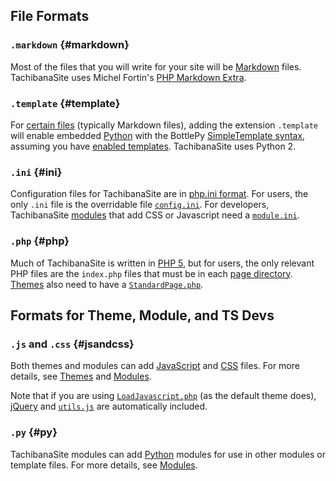 File Formats
------------

### `.markdown` {#markdown}

Most of the files that you will write for your site will be [Markdown][DF]
files.  TachibanaSite uses Michel Fortin's [PHP Markdown Extra][PME].

[DF]:       https://daringfireball.net/projects/markdown/syntax
[PME]:      https://michelf.ca/projects/php-markdown/extra/

### `.template` {#template}

For [certain files](../overrides/) (typically Markdown files), adding the
extension `.template` will enable embedded [Python][] with the BottlePy
[SimpleTemplate syntax][STpl], assuming you have [enabled templates][ETpl].
TachibanaSite uses Python 2.

[Python]:   https://docs.python.org/2/
[STpl]:     http://bottlepy.org/docs/dev/stpl.html#simpletemplate-syntax
[ETpl]:     ../overrides/#config-enable_templates

### `.ini` {#ini}

Configuration files for TachibanaSite are in [php.ini format][ini]. For users,
the only `.ini` file is the overridable file [`config.ini`][config]. For
developers, TachibanaSite [modules](../modules/) that add CSS or Javascript
need a [`module.ini`][module].

[ini]:      https://secure.php.net/manual/en/function.parse-ini-file.php
[config]:   ../overrides/#config
[module]:   ../modules/#module.ini

### `.php` {#php}

Much of TachibanaSite is written in [PHP 5][], but for users, the only relevant
PHP files are the `index.php` files that must be in each [page
directory](../structure/). [Themes][] also need to have a
[`StandardPage.php`][SP].

[PHP 5]:    http://php.net/
[SP]:       ../themes/#StandardPage

Formats for Theme, Module, and TS Devs
--------------------------------------

### `.js` and `.css` {#jsandcss}

Both themes and modules can add [JavaScript][JS] and [CSS][] files. For more
details, see [Themes][] and [Modules][].

Note that if you are using [`LoadJavascript.php`][LJ.php] (as the default theme
does), [jQuery][] and [`utils.js`][utils.js] are automatically included.

[JS]:       https://developer.mozilla.org/en-US/docs/Web/JavaScript
[CSS]:      https://developer.mozilla.org/en-US/docs/Web/CSS
[Themes]:   ../themes/
[Modules]:  ../modules/
[LJ.php]:   https://github.com/NighttimeDriver50000/tachibanasite/blob/master/utils/LoadJavascript.php
[jQuery]:   https://jquery.com/
[utils.js]: https://github.com/NighttimeDriver50000/tachibanasite/blob/master/utils/utils.js

### `.py` {#py}

TachibanaSite modules can add [Python][] modules for use in other modules or
template files. For more details, see [Modules][].
